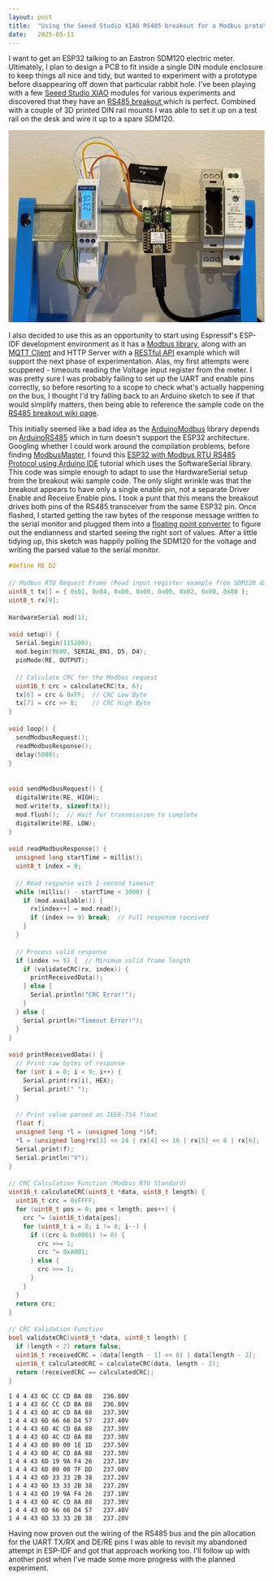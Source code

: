 ```yaml
---
layout: post
title:  "Using the Seeed Studio XIAO RS485 breakout for a Modbus prototype"
date:   2025-05-11
---
```


I want to get an ESP32 talking to an Eastron SDM120 electric meter. Ultimately, I plan to design a PCB to fit inside a single DIN module enclosure to keep things all nice and tidy, but wanted to experiment with a prototype before disappearing off down that particular rabbit hole. I've been playing with a few [Seeed Studio XIAO](https://www.seeedstudio.com/xiao-series-page) modules for various experiments and discovered that they have an [RS485 breakout ](https://www.seeedstudio.com/RS485-Breakout-Board-for-XIAO-p-6306.html) which is perfect. Combined with a couple of 3D printed DIN rail mounts I was able to set it up on a test rail on the desk and wire it up to a spare SDM120.

![XIAO RS485 breakout mounted on DIN rail with SDM120](/img/xiao-din-prototype.jpg)

I also decided to use this as an opportunity to start using Espressif's ESP-IDF development environment as it has a [Modbus library](https://docs.espressif.com/projects/esp-idf/en/stable/esp32/api-reference/protocols/modbus.html), along with an [MQTT Client](https://docs.espressif.com/projects/esp-idf/en/stable/esp32/api-reference/protocols/mqtt.html) and HTTP Server with a [RESTful API](https://docs.espressif.com/projects/esp-idf/en/stable/esp32/api-reference/protocols/esp_http_server.html#restful-api) example which will support the next phase of experimentation. Alas, my first attempts were scuppered - timeouts reading the Voltage input register from the meter. I was pretty sure I was probably failing to set up the UART and enable pins correctly, so before resorting to a scope to check what's actually happening on the bus, I thought I'd try falling back to an Arduino sketch to see if that would simplify matters, then being able to reference the sample code on the [RS485 breakout wiki page](https://wiki.seeedstudio.com/XIAO-RS485-Expansion-Board/).

This initially seemed like a bad idea as the [ArduinoModbus](https://docs.arduino.cc/libraries/arduinomodbus/) library depends on [ArduinoRS485](https://docs.arduino.cc/libraries/arduinors485/) which in turn doesn't support the ESP32 architecture. Googling whether I could work around the compilation problems, before finding [ModbusMaster](https://docs.arduino.cc/libraries/modbusmaster/), I found this [ESP32 with Modbus RTU RS485 Protocol using Arduino IDE](https://microdigisoft.com/esp32-with-modbus-rtu-rs485-protocol-using-arduino-ide/) tutorial which uses the SoftwareSerial library. This code was simple enough to adapt to use the HardwareSerial setup from the breakout wiki sample code. The only slight wrinkle was that the breakout appears to have only a single enable pin, not a separate Driver Enable and Receive Enable pins. I took a punt that this means the breakout drives both pins of the RS485 transceiver from the same ESP32 pin. Once flashed, I started getting the raw bytes of the response message written to the serial monitor and plugged them into a [floating point converter](https://www.h-schmidt.net/FloatConverter/IEEE754.html) to figure out the endianness and started seeing the right sort of values. After a little tidying up, this sketch was happily polling the SDM120 for the voltage and writing the parsed value to the serial monitor.

```c
#define RE D2

// Modbus RTU Request Frame (Read input register example from SDM120 datasheet)
uint8_t tx[] = { 0x01, 0x04, 0x00, 0x00, 0x00, 0x02, 0x00, 0x00 };
uint8_t rx[9];

HardwareSerial mod(1);

void setup() {
  Serial.begin(115200);
  mod.begin(9600, SERIAL_8N1, D5, D4);
  pinMode(RE, OUTPUT);

  // Calculate CRC for the Modbus request
  uint16_t crc = calculateCRC(tx, 6);
  tx[6] = crc & 0xFF;  // CRC Low Byte
  tx[7] = crc >> 8;    // CRC High Byte
}

void loop() {
  sendModbusRequest();
  readModbusResponse();
  delay(5000);
}


void sendModbusRequest() {
  digitalWrite(RE, HIGH);
  mod.write(tx, sizeof(tx));
  mod.flush();  // Wait for transmission to complete
  digitalWrite(RE, LOW);
}

void readModbusResponse() {
  unsigned long startTime = millis();
  uint8_t index = 0;

  // Read response with 1-second timeout
  while (millis() - startTime < 1000) {
    if (mod.available()) {
      rx[index++] = mod.read();
      if (index >= 9) break;  // Full response received
    }
  }

  // Process valid response
  if (index >= 5) {  // Minimum valid frame length
    if (validateCRC(rx, index)) {
      printReceivedData();
    } else {
      Serial.println("CRC Error!");
    }
  } else {
    Serial.println("Timeout Error!");
  }
}

void printReceivedData() {
  // Print raw bytes of response
  for (int i = 0; i < 9; i++) {
    Serial.print(rx[i], HEX);
    Serial.print(" ");
  }

  // Print value parsed as IEEE-754 float
  float f;
  unsigned long *l = (unsigned long *)&f;
  *l = (unsigned long)rx[3] << 24 | rx[4] << 16 | rx[5] << 8 | rx[6];
  Serial.print(f);
  Serial.println("V");
}

// CRC Calculation Function (Modbus RTU Standard)
uint16_t calculateCRC(uint8_t *data, uint8_t length) {
  uint16_t crc = 0xFFFF;
  for (uint8_t pos = 0; pos < length; pos++) {
    crc ^= (uint16_t)data[pos];
    for (uint8_t i = 8; i != 0; i--) {
      if ((crc & 0x0001) != 0) {
        crc >>= 1;
        crc ^= 0xA001;
      } else {
        crc >>= 1;
      }
    }
  }
  return crc;
}

// CRC Validation Function
bool validateCRC(uint8_t *data, uint8_t length) {
  if (length < 2) return false;
  uint16_t receivedCRC = (data[length - 1] << 8) | data[length - 2];
  uint16_t calculatedCRC = calculateCRC(data, length - 2);
  return (receivedCRC == calculatedCRC);
}
```

```
1 4 4 43 6C CC CD BA 88   236.80V
1 4 4 43 6C CC CD BA 88   236.80V
1 4 4 43 6D 4C CD 8A 88   237.30V
1 4 4 43 6D 66 66 D4 57   237.40V
1 4 4 43 6D 4C CD 8A 88   237.30V
1 4 4 43 6D 4C CD 8A 88   237.30V
1 4 4 43 6D 80 00 1E 1D   237.50V
1 4 4 43 6D 4C CD 8A 88   237.30V
1 4 4 43 6D 19 9A F4 26   237.10V
1 4 4 43 6D 00 00 7F DD   237.00V
1 4 4 43 6D 33 33 2B 38   237.20V
1 4 4 43 6D 33 33 2B 38   237.20V
1 4 4 43 6D 19 9A F4 26   237.10V
1 4 4 43 6D 4C CD 8A 88   237.30V
1 4 4 43 6D 66 66 D4 57   237.40V
1 4 4 43 6D 33 33 2B 38   237.20V
```

Having now proven out the wiring of the RS485 bus and the pin allocation for the UART TX/RX and DE/RE pins I was able to revisit my abandoned attempt in ESP-IDF and got that approach working too. I'll follow up with another post when I've made some more progress with the planned experiment.